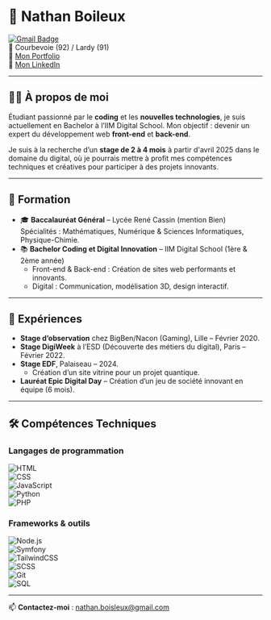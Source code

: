 # 🌟 **Nathan Boileux**  
[![Gmail Badge](https://img.shields.io/badge/-nathan.boisleux@gmail.com-c14438?style=flat&logo=Gmail&logoColor=white)](mailto:nathan.boisleux@gmail.com)  
📍 Courbevoie (92) / Lardy (91)  
🔗 [Mon Portfolio](https://nathanboisleux.com)  
🔗 [Mon LinkedIn](https://www.linkedin.com/in/nathan-boisleux-05111b290/)  

---

## 👨‍💻 **À propos de moi**  
Étudiant passionné par le **coding** et les **nouvelles technologies**, je suis actuellement en Bachelor à l’IIM Digital School. Mon objectif : devenir un expert du développement web **front-end** et **back-end**.  

Je suis à la recherche d’un **stage de 2 à 4 mois** à partir d'avril 2025 dans le domaine du digital, où je pourrais mettre à profit mes compétences techniques et créatives pour participer à des projets innovants.  

---

## 📘 **Formation**  
- 🎓 **Baccalauréat Général** – Lycée René Cassin (mention Bien)  
  Spécialités : Mathématiques, Numérique & Sciences Informatiques, Physique-Chimie.  
- 📚 **Bachelor Coding et Digital Innovation** – IIM Digital School (1ère & 2ème année)  
  - Front-end & Back-end : Création de sites web performants et innovants.  
  - Digital : Communication, modélisation 3D, design interactif.  

---

## 💼 **Expériences**  
- **Stage d’observation** chez BigBen/Nacon (Gaming), Lille – Février 2020.  
- **Stage DigiWeek** à l’ESD (Découverte des métiers du digital), Paris – Février 2022.  
- **Stage EDF**, Palaiseau – 2024.  
  - Création d’un site vitrine pour un projet quantique.    
- **Lauréat Epic Digital Day** – Création d’un jeu de société innovant en équipe (6 mois).  

---

## 🛠️ **Compétences Techniques**  
### Langages de programmation  
![HTML](https://img.shields.io/badge/-HTML-E34F26?logo=html5&logoColor=white)  
![CSS](https://img.shields.io/badge/-CSS-1572B6?logo=css3&logoColor=white)  
![JavaScript](https://img.shields.io/badge/-JavaScript-F7DF1E?logo=javascript&logoColor=black)  
![Python](https://img.shields.io/badge/-Python-3776AB?logo=python&logoColor=white)  
![PHP](https://img.shields.io/badge/-PHP-777BB4?logo=php&logoColor=white)  

### Frameworks & outils  
![Node.js](https://img.shields.io/badge/-Node.js-339933?logo=node.js&logoColor=white)  
![Symfony](https://img.shields.io/badge/-Symfony-000000?logo=symfony&logoColor=white)  
![TailwindCSS](https://img.shields.io/badge/-TailwindCSS-38B2AC?logo=tailwind-css&logoColor=white)  
![SCSS](https://img.shields.io/badge/-SCSS-CC6699?logo=sass&logoColor=white)  
![Git](https://img.shields.io/badge/-Git-F05032?logo=git&logoColor=white)  
![SQL](https://img.shields.io/badge/-SQL-4479A1?logo=mysql&logoColor=white)  

---

📫 **Contactez-moi** : [nathan.boisleux@gmail.com](mailto:nathan.boisleux@gmail.com)  
